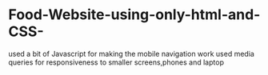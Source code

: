 # Food-Website-using-only-html-and-CSS-
used a bit of Javascript for making the mobile navigation work
used media queries for responsiveness to smaller screens,phones and laptop
